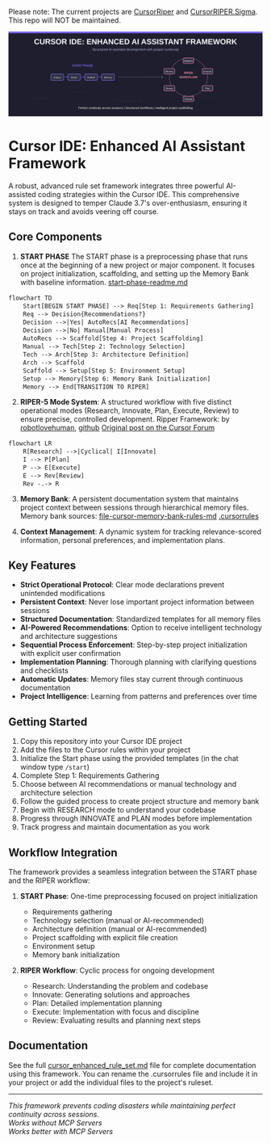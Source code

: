 Please note: The current projects are [CursorRiper](https://github.com/johnpeterman72/CursorRIPER) and [CursorRIPER.Sigma](https://github.com/johnpeterman72/CursorRIPER.sigma). This repo will NOT be maintained. 

![Cursor IDE Enhanced AI Assistant Framework](res/github-header.svg)
# Cursor IDE: Enhanced AI Assistant Framework

A robust, advanced rule set framework integrates three powerful AI-assisted coding strategies within the Cursor IDE. This comprehensive system is designed to temper Claude 3.7's over-enthusiasm, ensuring it stays on track and avoids veering off course.

## Core Components

1. **START PHASE**
   The START phase is a preprocessing phase that runs once at the beginning of a new project or major component. It focuses on project initialization, scaffolding, and setting up the Memory Bank with baseline information. [start-phase-readme.md](./start-phase-readme.md)
```mermaid
flowchart TD
    Start[BEGIN START PHASE] --> Req[Step 1: Requirements Gathering]
    Req --> Decision{Recommendations?}
    Decision -->|Yes| AutoRecs[AI Recommendations]
    Decision -->|No| Manual[Manual Process]
    AutoRecs --> Scaffold[Step 4: Project Scaffolding]
    Manual --> Tech[Step 2: Technology Selection]
    Tech --> Arch[Step 3: Architecture Definition]
    Arch --> Scaffold
    Scaffold --> Setup[Step 5: Environment Setup]
    Setup --> Memory[Step 6: Memory Bank Initialization]
    Memory --> End[TRANSITION TO RIPER]
```  

2. **RIPER-5 Mode System**: A structured workflow with five distinct operational modes (Research, Innovate, Plan, Execute, Review) to ensure precise, controlled development.
   Ripper Framework:
   by [robotlovehuman](https://forum.cursor.com/u/robotlovehuman/summary), [github](https://github.com/robotlovehuman)
   [Original post on the Cursor Forum](https://forum.cursor.com/t/i-created-an-amazing-mode-called-riper-5-mode-fixes-claude-3-7-drastically/65516)
```mermaid
flowchart LR
    R[Research] -->|Cyclical| I[Innovate]
    I --> P[Plan]
    P --> E[Execute]
    E --> Rev[Review]
    Rev -.-> R
```

3. **Memory Bank**: A persistent documentation system that maintains project context between sessions through hierarchical memory files.
   Memory bank sources: 
   [file-cursor-memory-bank-rules-md](https://gist.github.com/ipenywis/1bdb541c3a612dbac4a14e1e3f4341ab#file-cursor-memory-bank-rules-md)
   [.cursorrules](https://github.com/kownacki/ai-assistant/blob/main/.cursorrules)
   
4. **Context Management**: A dynamic system for tracking relevance-scored information, personal preferences, and implementation plans.

## Key Features

- **Strict Operational Protocol**: Clear mode declarations prevent unintended modifications
- **Persistent Context**: Never lose important project information between sessions
- **Structured Documentation**: Standardized templates for all memory files
- **AI-Powered Recommendations**: Option to receive intelligent technology and architecture suggestions
- **Sequential Process Enforcement**: Step-by-step project initialization with explicit user confirmation
- **Implementation Planning**: Thorough planning with clarifying questions and checklists
- **Automatic Updates**: Memory files stay current through continuous documentation
- **Project Intelligence**: Learning from patterns and preferences over time

## Getting Started

1. Copy this repository into your Cursor IDE project
2. Add the files to the Cursor rules within your project
3. Initialize the Start phase using the provided templates (in the chat window type `/start`)
4. Complete Step 1: Requirements Gathering
5. Choose between AI recommendations or manual technology and architecture selection
6. Follow the guided process to create project structure and memory bank
7. Begin with RESEARCH mode to understand your codebase
8. Progress through INNOVATE and PLAN modes before implementation
9. Track progress and maintain documentation as you work

## Workflow Integration

The framework provides a seamless integration between the START phase and the RIPER workflow:

1. **START Phase**: One-time preprocessing focused on project initialization
   - Requirements gathering
   - Technology selection (manual or AI-recommended)
   - Architecture definition (manual or AI-recommended)
   - Project scaffolding with explicit file creation
   - Environment setup
   - Memory bank initialization

2. **RIPER Workflow**: Cyclic process for ongoing development
   - Research: Understanding the problem and codebase
   - Innovate: Generating solutions and approaches
   - Plan: Detailed implementation planning
   - Execute: Implementation with focus and discipline
   - Review: Evaluating results and planning next steps

## Documentation

See the full [cursor_enhanced_rule_set.md](./cursor_enhanced_rule_set.md) file for complete documentation using this framework.
You can rename the .cursorrules file and include it in your project or add the individual files to the project's ruleset.

---

*This framework prevents coding disasters while maintaining perfect continuity across sessions.*  
*Works without MCP Servers*  
*Works better with MCP Servers*




